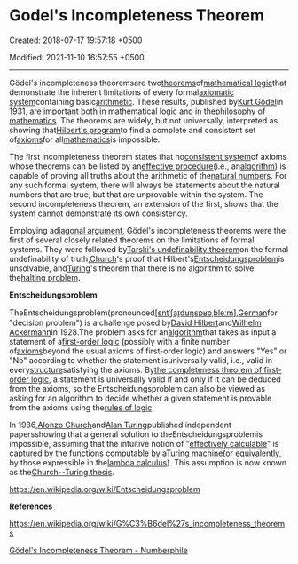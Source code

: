 # Godel's Incompleteness Theorem

Created: 2018-07-17 19:57:18 +0500

Modified: 2021-11-10 16:57:55 +0500

---

Gödel's incompleteness theoremsare two[theorems](https://en.wikipedia.org/wiki/Theorem)of[mathematical logic](https://en.wikipedia.org/wiki/Mathematical_logic)that demonstrate the inherent limitations of every formal[axiomatic system](https://en.wikipedia.org/wiki/Axiomatic_system)containing basic[arithmetic](https://en.wikipedia.org/wiki/Arithmetic). These results, published by[Kurt Gödel](https://en.wikipedia.org/wiki/Kurt_G%C3%B6del)in 1931, are important both in mathematical logic and in the[philosophy of mathematics](https://en.wikipedia.org/wiki/Philosophy_of_mathematics). The theorems are widely, but not universally, interpreted as showing that[Hilbert's program](https://en.wikipedia.org/wiki/Hilbert%27s_program)to find a complete and consistent set of[axioms](https://en.wikipedia.org/wiki/Axiom)for all[mathematics](https://en.wikipedia.org/wiki/Mathematics)is impossible.



The first incompleteness theorem states that no[consistent system](https://en.wikipedia.org/wiki/Consistency)of axioms whose theorems can be listed by an[effective procedure](https://en.wikipedia.org/wiki/Effective_procedure)(i.e., an[algorithm](https://en.wikipedia.org/wiki/Algorithm)) is capable of proving all truths about the arithmetic of the[natural numbers](https://en.wikipedia.org/wiki/Natural_number). For any such formal system, there will always be statements about the natural numbers that are true, but that are unprovable within the system. The second incompleteness theorem, an extension of the first, shows that the system cannot demonstrate its own consistency.



Employing a[diagonal argument](https://en.wikipedia.org/wiki/Cantor%27s_diagonal_argument), Gödel's incompleteness theorems were the first of several closely related theorems on the limitations of formal systems. They were followed by[Tarski's undefinability theorem](https://en.wikipedia.org/wiki/Tarski%27s_undefinability_theorem)on the formal undefinability of truth,[Church](https://en.wikipedia.org/wiki/Alonzo_Church)'s proof that Hilbert's[Entscheidungsproblem](https://en.wikipedia.org/wiki/Entscheidungsproblem)is unsolvable, and[Turing](https://en.wikipedia.org/wiki/Alan_Turing)'s theorem that there is no algorithm to solve the[halting problem](https://en.wikipedia.org/wiki/Halting_problem).



**Entscheidungsproblem**

TheEntscheidungsproblem(pronounced[[ɛntˈʃaɪ̯dʊŋspʁoˌbleːm]](https://en.wikipedia.org/wiki/Help:IPA/Standard_German),[German](https://en.wikipedia.org/wiki/German_language)for "decision problem") is a challenge posed by[David Hilbert](https://en.wikipedia.org/wiki/David_Hilbert)and[Wilhelm Ackermann](https://en.wikipedia.org/wiki/Wilhelm_Ackermann)in 1928.The problem asks for an[algorithm](https://en.wikipedia.org/wiki/Algorithm)that takes as input a statement of a[first-order logic](https://en.wikipedia.org/wiki/First-order_logic) (possibly with a finite number of[axioms](https://en.wikipedia.org/wiki/Axiom)beyond the usual axioms of first-order logic) and answers "Yes" or "No" according to whether the statement isuniversally valid, i.e., valid in every[structure](https://en.wikipedia.org/wiki/Structure_(mathematical_logic))satisfying the axioms. By[the completeness theorem of first-order logic](https://en.wikipedia.org/wiki/G%C3%B6del%27s_completeness_theorem), a statement is universally valid if and only if it can be deduced from the axioms, so the Entscheidungsproblem can also be viewed as asking for an algorithm to decide whether a given statement is provable from the axioms using the[rules of logic](https://en.wikipedia.org/wiki/Rules_of_logic).



In 1936,[Alonzo Church](https://en.wikipedia.org/wiki/Alonzo_Church)and[Alan Turing](https://en.wikipedia.org/wiki/Alan_Turing)published independent papersshowing that a general solution to theEntscheidungsproblemis impossible, assuming that the intuitive notion of "[effectively calculable](https://en.wikipedia.org/wiki/Effectively_calculable)" is captured by the functions computable by a[Turing machine](https://en.wikipedia.org/wiki/Turing_machine)(or equivalently, by those expressible in the[lambda calculus](https://en.wikipedia.org/wiki/Lambda_calculus)). This assumption is now known as the[Church--Turing thesis](https://en.wikipedia.org/wiki/Church%E2%80%93Turing_thesis).



<https://en.wikipedia.org/wiki/Entscheidungsproblem>



**References**

<https://en.wikipedia.org/wiki/G%C3%B6del%27s_incompleteness_theorems>

[Gödel's Incompleteness Theorem - Numberphile](https://www.youtube.com/watch?v=O4ndIDcDSGc)
